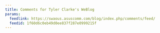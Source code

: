 ```yaml
---
title: Comments for Tyler Clarke's WeBlog
params:
  feedlink: https://swaous.asuscomm.com/blog/index.php/comments/feed/
  feedid: 1f60d6c0eb49d0ee837f287e0999215f
---
```

